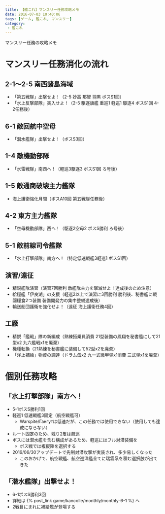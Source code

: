 ```yaml
---
title: 【艦これ】マンスリー任務攻略メモ
date: 2016-07-03 10:40:06
tags: [ゲーム, 艦これ, マンスリー]
category: 
 - 艦これ
---
```


マンスリー任務の攻略メモ

<!-- more -->

# マンスリー任務消化の流れ

## 2-1～2-5 南西諸島海域

* 「第五戦隊」出撃せよ！（2-5 妙高 那智 羽黒 ボスS1回）
* 「水上反撃部隊」突入せよ！（2-5 駆逐旗艦 重巡1 軽巡1 駆逐4 ボスS1回 4-2任務後）

## 6-1 敵回航中空母

* 「潜水艦隊」出撃せよ！（ボスS3回）

## 1-4 敵機動部隊

* 「水雷戦隊」南西へ！（軽巡3駆逐3 ボスS1回 ろ号後）

## 1-5 敵通商破壊主力艦隊

* 海上護衛強化月間（ボスA10回 第五戦隊任務後）

## 4-2 東方主力艦隊

* 「空母機動部隊」西へ！（駆逐2空母2 ボスS勝利 ろ号後）

## 5-1 敵前線司令艦隊

* 「水上打撃部隊」南方へ！（特定低速戦艦3軽巡1 ボスS1回）

## 演習/遠征

* 精鋭艦隊演習（演習7回勝利 敵艦隊主力を撃滅せよ！達成後のため注意）
* 給糧艦「伊良湖」の支援（軽巡2以上で演習に3回勝利 勝利後、秘書艦に戦闘糧食2つ装備 装備開発力の集中整備達成後）
* 輸送船団護衛を強化せよ！（遠征 海上護衛任務4回）

## 工廠

* 精鋭「艦戦」隊の新編成（熟練搭乗員消費 21型装備の鳳翔を秘書艦にして21型x2 九六艦戦x1を廃棄）
* 機種転換（21熟練を秘書艦に装備して52型x2を廃棄）
* 「洋上補給」物資の調達（ドラム缶x2 九一式徹甲弾x1消費 三式弾x1を廃棄）

# 個別任務攻略

## 「水上打撃部隊」南方へ！

* 5-1ボスS勝利1回
* 軽巡1 低速戦艦3固定（航空戦艦可）
  * Warspite/Гангутは低速だが、この任務では使用できない（使用しても達成にならない）
* ルート固定のため、残り2隻は航巡
* ボスには潜水艦を含む構成があるため、軽巡にはフル対潜装備を
  * ボス戦では複縦陣を選択する
* 2016/06/30アップデートで先制対潜攻撃が実装され、多少易しくなった
  * このおかげで、航空戦艦、航空巡洋艦全てに瑞雲系を積む選択肢が出てきた

## 「潜水艦隊」出撃せよ！

* 6-1ボスS勝利3回
* 詳細は {% post_link game/kancolle/monthly/monthly-6-1 %} へ
* 2戦目にまれに補給艦が登場する
